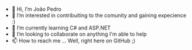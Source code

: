 - 👋 Hi, I’m João Pedro
- 👀 I’m interested in contribuiting to the comunity and gaining expecience :)
- 🌱 I’m currently learning C# and ASP.NET
- 💞️ I’m looking to collaborate on anything I'm able to help 
- 📫 How to reach me ... Well, right here on GitHub ;)

<!---
joaosantos7614/joaosantos7614 is a ✨ special ✨ repository because its `README.md` (this file) appears on your GitHub profile.
You can click the Preview link to take a look at your changes.
--->
